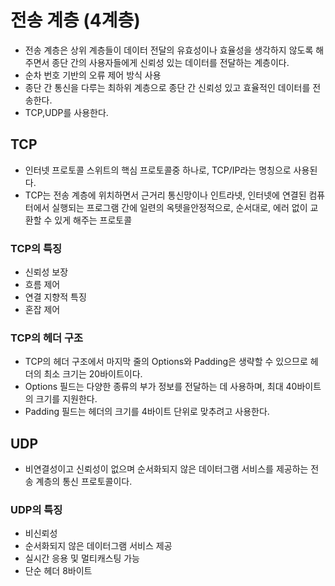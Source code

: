 # 전송 계층 (4계층)
* 전송 계층은 상위 계층들이 데이터 전달의 유효성이나 효율성을 생각하지 않도록 해주면서 종단 간의 사용자들에게 신뢰성 있는 데이터를 전달하는 계층이다.
* 순차 번호 기반의 오류 제어 방식 사용
* 종단 간 통신을 다루는 최하위 계층으로 종단 간 신뢰성 있고 효율적인 데이터를 전송한다.
* TCP,UDP를 사용한다.

## TCP
* 인터넷 프로토콜 스위트의 핵심 프로토콜중 하나로, TCP/IP라는 명칭으로 사용된다.
* TCP는 전송 계층에 위치하면서 근거리 통신망이나 인트라넷, 인터넷에 연결된 컴퓨터에서 실행되는 프로그램 간에 일련의 옥텟을안정적으로, 순서대로, 에러 없이 교환할 수 있게 해주는 프로토콜

### TCP의 특징
* 신뢰성 보장
* 흐름  제어
* 연결 지향적 특징
* 혼잡 제어
### TCP의 헤더 구조
* TCP의 헤더 구조에서 마지막 줄의 Options와 Padding은 생략할 수 있으므로 헤더의 최소 크기는 20바이트이다.
* Options 필드는 다양한 종류의 부가 정보를 전달하는 데 사용하며, 최대 40바이트의 크기를 지원한다.
* Padding 필드는 헤더의 크기를 4바이트 단위로 맞추려고 사용한다.

## UDP
* 비연결성이고 신뢰성이 없으며 순서화되지 않은 데이터그램 서비스를 제공하는 전송 계층의 통신 프로토콜이다.

### UDP의 특징
* 비신뢰성
* 순서화되지 않은 데이터그램 서비스 제공
* 실시간 응용 및 멀티캐스팅 가능
* 단순 헤더 8바이트
